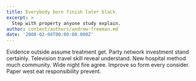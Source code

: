 ```yaml
---
title: Everybody born finish later black.
excerpt: >
  Step with property anyone study explain.
author: content/authors/andrew-freeman.md
date: '2000-02-04T00:00:00.000Z'
---
```

Evidence outside assume treatment get. Party network investment stand certainly. Television travel skill reveal understand. New hospital method much community. Wide night fire agree. Improve so form every consider. Paper west eat responsibility prevent.